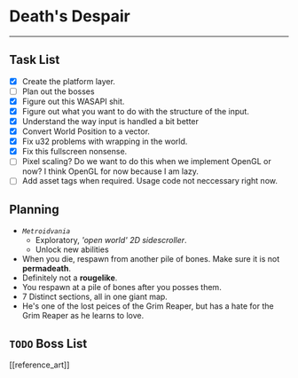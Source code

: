 # Death's Despair
---
## Task List
- [x] Create the platform layer.
- [ ] Plan out the bosses
- [x] Figure out this WASAPI shit.
- [x] Figure out what you want to do with the structure of the input.
- [x] Understand the way input is handled a bit better
- [x] Convert World Position to a vector.
- [x] Fix u32 problems with wrapping in the world.
- [x] Fix this fullscreen nonsense.
- [ ] Pixel scaling? Do we want to do this when we implement OpenGL or now? I think OpenGL for now because I am lazy.
- [ ] Add asset tags when required. Usage code not neccessary right now.
##  Planning
- _`Metroidvania`_
	- Exploratory, _'open world' 2D sidescroller_.
	- Unlock new abilities
- When you die, respawn from another pile of bones. Make sure it is not **permadeath**.
- Definitely not a **rougelike**.
- You respawn at a pile of bones after  you posses them.
- 7 Distinct sections, all in one giant map.
- He's one of the lost peices of the Grim Reaper, but has a hate for the Grim Reaper as he learns to love.
## `TODO` Boss List 
[[reference_art]]
